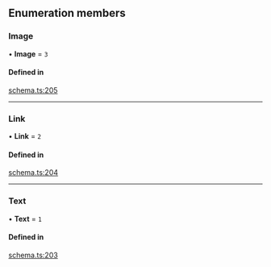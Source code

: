 ## Enumeration members

### Image

• **Image** = `3`

#### Defined in

[schema.ts:205](https://github.com/coda/packs-sdk/blob/main/schema.ts#L205)

___

### Link

• **Link** = `2`

#### Defined in

[schema.ts:204](https://github.com/coda/packs-sdk/blob/main/schema.ts#L204)

___

### Text

• **Text** = `1`

#### Defined in

[schema.ts:203](https://github.com/coda/packs-sdk/blob/main/schema.ts#L203)
